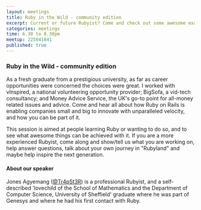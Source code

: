 ```yaml
---
layout: meetings
title: Ruby in the Wild - community edition
excerpt: Current or future Rubyist? Come and check out some awesome examples of Ruby in the wild
categories: meetings
time: 6.30 to 8.30pm
meetup: 225841841
published: true
---
```


### Ruby in the Wild - community edition

As a fresh graduate from a prestigious university, as far as career opportunities were concerned the choices were great. I worked with vInspired, a national volunteering opportunity provider; BigSofa, a vid-tech consultancy; and Money Advice Service, the UK's go-to point for all-money related issues and advice. Come and hear all about how Ruby on Rails is enabling companies small and big to innovate with unparalleled velocity, and how you can be part of it.

This session is aimed at people learning Ruby or wanting to do so, and to see what awesome things can be achieved with it. If you are a more experienced Rubyist, come along and show/tell us what you are working on, help answer questions, talk about your own journey in "Rubyland" and maybe help inspire the next generation.

#### About our speaker

Jones Agyemang ([@Tr4pSt3R](http://twitter.com/Tr4pSt3R)) is a professional Rubyist, and a self-described 'lovechild of the School of Mathematics and the Department of Computer Science, University of Sheffield' graduate where he was part of Genesys and where he had his first contact with Ruby.
